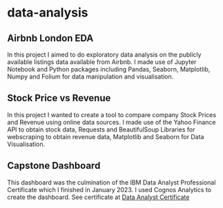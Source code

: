 # data-analysis
## Airbnb London EDA
In this project I aimed to do exploratory data analysis on the publicly available listings data available from Airbnb. I made use of Jupyter Notebook and Python packages including Pandas, Seaborn, Matplotlib, Numpy and Folium for data manipulation and visualisation.
## Stock Price vs Revenue
In this project I wanted to create a tool to compare company Stock Prices and Revenue using online data sources. I made use of the Yahoo Finance API to obtain stock data, Requests and BeautifulSoup Libraries for webscraping to obtain revenue data, Matplotlib and Seaborn for Data Visualisation.
## Capstone Dashboard
This dashboard was the culmination of the IBM Data Analyst Professional Certificate which I finished in January 2023. I used Cognos Analytics to create the dashboard. See certificate at [Data Analyst Certificate](https://gb.coursera.org/account/accomplishments/professional-cert/ZPR2PENSYCK9?utm_source=link&utm_medium=certificate&utm_content=cert_image&utm_campaign=sharing_cta&utm_product=prof)
